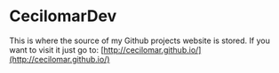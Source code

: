 CecilomarDev
=========

This is where the source of my Github projects website is stored. If you want to visit it just go to:
[http://cecilomar.github.io/](http://cecilomar.github.io/)